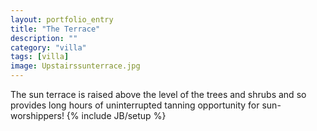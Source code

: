 ```yaml
---
layout: portfolio_entry
title: "The Terrace"
description: ""
category: "villa"
tags: [villa]
image: Upstairssunterrace.jpg
---
```

The sun terrace is raised above the level of the trees and shrubs and so provides long hours of uninterrupted tanning opportunity for sun-worshippers!
{% include JB/setup %}
